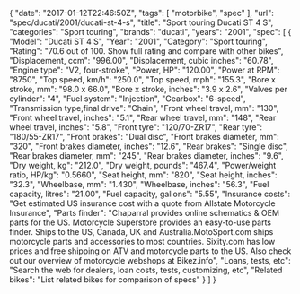 {
    "date": "2017-01-12T22:46:50Z",
    "tags": [
        "motorbike",
        "spec"
    ],
    "url": "spec\/ducati\/2001\/ducati-st-4-s",
    "title": "Sport touring Ducati ST 4 S",
    "categories": "Sport touring",
    "brands": "ducati",
    "years": "2001",
    "spec": [
        {
            "Model": "Ducati ST 4 S",
            "Year": "2001",
            "Category": "Sport touring",
            "Rating": "70.6 out of 100. Show full rating and compare with other bikes",
            "Displacement, ccm": "996.00",
            "Displacement, cubic inches": "60.78",
            "Engine type": "V2, four-stroke",
            "Power, HP": "120.00",
            "Power at RPM": "8750",
            "Top speed, km\/h": "250.0",
            "Top speed, mph": "155.3",
            "Bore x stroke, mm": "98.0 x 66.0",
            "Bore x stroke, inches": "3.9 x 2.6",
            "Valves per cylinder": "4",
            "Fuel system": "Injection",
            "Gearbox": "6-speed",
            "Transmission type,final drive": "Chain",
            "Front wheel travel, mm": "130",
            "Front wheel travel, inches": "5.1",
            "Rear wheel travel, mm": "148",
            "Rear wheel travel, inches": "5.8",
            "Front tyre": "120\/70-ZR17",
            "Rear tyre": "180\/55-ZR17",
            "Front brakes": "Dual disc",
            "Front brakes diameter, mm": "320",
            "Front brakes diameter, inches": "12.6",
            "Rear brakes": "Single disc",
            "Rear brakes diameter, mm": "245",
            "Rear brakes diameter, inches": "9.6",
            "Dry weight, kg": "212.0",
            "Dry weight, pounds": "467.4",
            "Power\/weight ratio, HP\/kg": "0.5660",
            "Seat height, mm": "820",
            "Seat height, inches": "32.3",
            "Wheelbase, mm": "1.430",
            "Wheelbase, inches": "56.3",
            "Fuel capacity, litres": "21.00",
            "Fuel capacity, gallons": "5.55",
            "Insurance costs": "Get estimated US insurance cost with a quote from Allstate Motorcycle Insurance",
            "Parts finder": "Chaparral provides online schematics & OEM parts for the US.   Motorcycle Superstore provides an easy-to-use parts finder. Ships to the US, Canada, UK and Australia.MotoSport.com ships motorcycle parts and accessories to most countries.    Sixity.com has low prices and free shipping on ATV and motorcycle parts to the US. Also check out our overview of motorcycle webshops at Bikez.info",
            "Loans, tests, etc": "Search the web for dealers, loan costs, tests, customizing, etc",
            "Related bikes": "List related bikes for comparison of specs"
        }
    ]
}